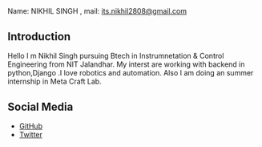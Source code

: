 ##
Name: NIKHIL SINGH ,
mail: its.nikhil2808@gmail.com

## Introduction
Hello I m Nikhil Singh pursuing Btech in Instrumnetation & Control Engineering from NIT Jalandhar.
My interst are working with backend in python,Django .I love robotics and automation.
Also I am doing an summer internship in Meta Craft Lab.

## Social Media
- [GitHub](https://github.com/nikkhil28-29)
- [Twitter](https://x.com/nikkhil28_29)